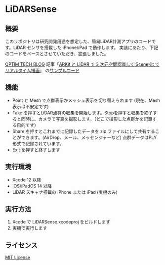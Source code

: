 #  LiDARSense

## 概要

このリポジトリは研究開発用途を想定した、簡易LiDAR計測アプリのコードです。LiDAR センサを搭載した iPhone/iPad で動作します。 
実装にあたり、下記のコードをベースとさせていただき、拡張しました。

 [OPTiM TECH BLOG](https://tech-blog.optim.co.jp) 
 記事「[ARKit と LiDAR で 3 次元空間認識して SceneKit でリアルタイム描画](https://tech-blog.optim.co.jp/entry/2021/05/06/100000)」
 の[サンプルコード](https://github.com/optim-corp/techblog-arscnview-mesh-demo)


## 機能
- Point と Mesh で点群表示かメッシュ表示を切り替えられます (現在、Mesh 表示は不安定です)
- Take を押すとLiDAR点群の収集を開始します。Stopを押すと収集を終了すると同時に、カメラで写真を撮影します。（どこで撮影した点群かを記録する目的です）
- Share を押すとこれまでに記録したデータを zip ファイルにして共有することができます。(AirDrop、メール、メッセンジャーなど) 点群データはPLY形式で記録されています。
- Exit を押すと終了します

## 実行環境
- Xcode 12 以降
- iOS/iPadOS 14 以降
- LiDAR スキャナ搭載の iPhone または iPad (実機のみ)

## 実行方法
1. Xcode で LiDARSense.xcodeproj をビルドします
2. 実機で実行します

## ライセンス

[MIT License](./LICENSE)

